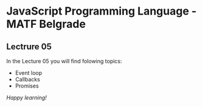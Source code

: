 # JavaScript Programming Language - MATF Belgrade

## Lectrure 05

In the Lecture 05 you will find folowing topics:

- Event loop
- Callbacks
- Promises

_Happy learning!_
